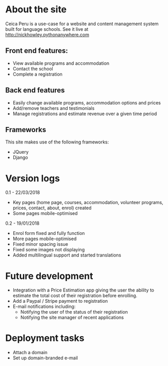# About the site

Ceica Peru is a use-case for a website and content management system built for language schools. See it live at http://nickhowley.pythonanywhere.com

## Front end features:
- View available programs and accommodation
- Contact the school
- Complete a registration

## Back end features
- Easily change available programs, accommodation options and prices
- Add/remove teachers and testimonials
- Manage registrations and estimate revenue over a given time period

## Frameworks
This site makes use of the following frameworks:
- JQuery
- Django


# Version logs
0.1 - 22/03/2018
- Key pages (home page, courses, accommodation, volunteer programs, prices, contact, about, enrol) created
- Some pages mobile-optimised

0.2 - 19/01/2018
- Enrol form fixed and fully function
- More pages mobile-optimised
- Fixed minor spacing issue
- Fixed some images not displaying
- Added multilingual support and started translations


# Future development
- Integration with a Price Estimation app giving the user the ability to estimate the total cost of their registration before enrolling.
- Add a Paypal / Stripe payment to registration
- E-mail notifications including:
  - Notifying the user of the status of their registration
  - Notifying the site manager of recent applications

# Deployment tasks
- Attach a domain
- Set up domain-branded e-mail
